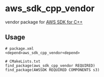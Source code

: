 # aws_sdk_cpp_vendor
vendor package for [AWS SDK for C++](https://github.com/aws/aws-sdk-cpp)

## Usage

```
# package.xml
<depend>aws_sdk_cpp_vendor<depend>

# CMakeLists.txt
find_package(aws_sdk_cpp_vendor REQUIRED)
find_package(AWSSDK REQUIRED COMPONENTS s3)
```